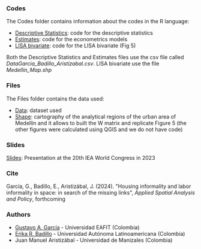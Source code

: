 ### Codes
The Codes folder contains information about the codes in the R language:

- [Descriptive Statistics](https://gusgarciacruz.github.io/InformalHousingLabor/Descriptive_Statistics.R): code for the descriptive statistics
- [Estimates](https://gusgarciacruz.github.io/InformalHousingLabor/Estimates.R): code for the econometrics models
- [LISA bivariate](https://gusgarciacruz.github.io/InformalHousingLabor/LISA_Bivariate_2017.R): code for the LISA bivariate (Fig 5) 

Both the Descriptive Statistics and Estimates files 
use the csv file called *DataGarcia_Badillo_Aristizabal.csv*. LISA bivariate use the file *Medellin_Map.shp* 

### Files
The Files folder contains the data used:

- [Data](https://gusgarciacruz.github.io/InformalHousingLabor/DataGarcia_Badillo_Aristizabal.csv): dataset used
- [Shape](https://gusgarciacruz.github.io/InformalHousingLabor/Medellin_Map.zip): cartography of the analytical regions of the urban area of Medellín and it allows to built the W matrix and replicate Figure 5 (the other figures were calculated using QGIS and we do not have code)

### Slides
[Slides](https://gusgarciacruz.github.io/Presentations/IEA2023/SlidesIEA2023.html): Presentation at the 20th IEA World Congress in 2023 

### Cite
García, G., Badillo, E., Aristizábal, J. (2024). "Housing informality and labor informality in space: in search of the missing links", *Applied Spatial Analysis and Policy*, forthcoming

### Authors
- [Gustavo A. García](https://gusgarciacruz.github.io/cv) - Universidad EAFIT (Colombia)
- [Erika R. Badillo](https://ebadilloe.github.io/) - Universidad Autónoma Latinoamericana (Colombia)
- Juan Manuel Aristizábal - Universidad de Manizales (Colombia)